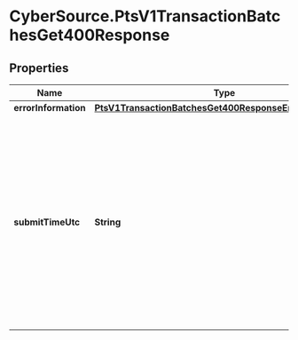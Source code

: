 # CyberSource.PtsV1TransactionBatchesGet400Response

## Properties
Name | Type | Description | Notes
------------ | ------------- | ------------- | -------------
**errorInformation** | [**PtsV1TransactionBatchesGet400ResponseErrorInformation**](PtsV1TransactionBatchesGet400ResponseErrorInformation.md) |  | [optional] 
**submitTimeUtc** | **String** | Time of request in UTC. Format: &#x60;YYYY-MM-DDThh:mm:ssZ&#x60; **Example** &#x60;2016-08-11T22:47:57Z&#x60; equals August 11, 2016, at 22:47:57 (10:47:57 p.m.). The &#x60;T&#x60; separates the date and the time. The &#x60;Z&#x60; indicates UTC.  Returned by Cybersource for all services.  | [optional] 


